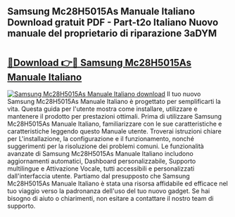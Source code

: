 ## Samsung Mc28H5015As Manuale Italiano Download gratuit PDF - Part-t2o Italiano Nuovo manuale del proprietario di riparazione 3aDYM

# <h2><a href="http://dfbeci.blite.top/?on=Samsung+Mc28H5015As+Manuale+Italiano">🔗Download 👉🔴 Samsung Mc28H5015As Manuale Italiano</a></h2>

[![Samsung Mc28H5015As Manuale Italiano download](https://i.imgur.com/lujVjoI.png)](http://dfbeci.blite.top/?on=Samsung+Mc28H5015As+Manuale+Italiano)
Il tuo nuovo Samsung Mc28H5015As Manuale Italiano è progettato per semplificarti la vita. Questa guida per l'utente mostra come installare, utilizzare e mantenere il prodotto per prestazioni ottimali. Prima di utilizzare Samsung Mc28H5015As Manuale Italiano, familiarizzare con le sue caratteristiche e caratteristiche leggendo questo Manuale utente. Troverai istruzioni chiare per L'installazione, la configurazione e il funzionamento, nonché suggerimenti per la risoluzione dei problemi comuni. Le funzionalità avanzate di Samsung Mc28H5015As Manuale Italiano includono aggiornamenti automatici, Dashboard personalizzabile, Supporto multilingue e Attivazione Vocale, tutti accessibili e personalizzati dall'interfaccia utente. Partiamo dal presupposto che Samsung Mc28H5015As Manuale Italiano è stata una risorsa affidabile ed efficace nel tuo viaggio verso la padronanza dell'uso del tuo nuovo gadget. Se hai bisogno di aiuto o chiarimenti, non esitare a contattare il nostro team di supporto.
